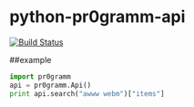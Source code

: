 # python-pr0gramm-api

[![Build Status](https://travis-ci.org/davidmann4/python-pr0gramm-api.svg)](https://travis-ci.org/davidmann4/python-pr0gramm-api)

##example

```python
import pr0gramm
api = pr0gramm.Api()
print api.search("awww webm")["items"]
```
